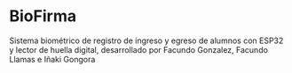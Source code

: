 # BioFirma
Sistema biométrico de registro de ingreso y egreso de alumnos con ESP32 y lector de huella digital, desarrollado por Facundo Gonzalez, Facundo Llamas e Iñaki Gongora
